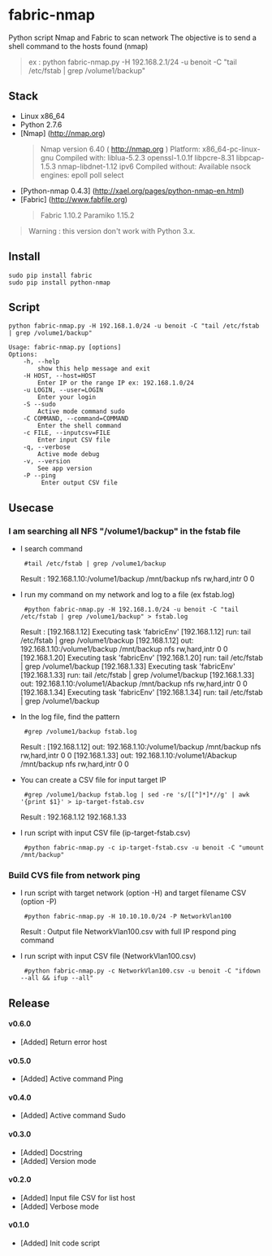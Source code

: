 # fabric-nmap
Python script Nmap and Fabric to scan network
The objective is to send a shell command to the hosts found (nmap)

>ex : python fabric-nmap.py -H 192.168.2.1/24 -u benoit -C "tail /etc/fstab | grep /volume1/backup"

## Stack
 + Linux x86_64
 + Python 2.7.6
 + [Nmap] (http://nmap.org)
    >Nmap version 6.40 ( http://nmap.org )
    >Platform: x86_64-pc-linux-gnu
    >Compiled with: liblua-5.2.3 openssl-1.0.1f libpcre-8.31 libpcap-1.5.3 nmap-libdnet-1.12 ipv6
    >Compiled without:
    >Available nsock engines: epoll poll select
 + [Python-nmap 0.4.3] (http://xael.org/pages/python-nmap-en.html)
 + [Fabric] (http://www.fabfile.org)
    >Fabric 1.10.2
    >Paramiko 1.15.2



>Warning : this version don't work with Python 3.x. 

## Install

    sudo pip install fabric
    sudo pip install python-nmap
  
## Script

    python fabric-nmap.py -H 192.168.1.0/24 -u benoit -C "tail /etc/fstab | grep /volume1/backup" 

    Usage: fabric-nmap.py [options]
    Options:
        -h, --help            
            show this help message and exit
        -H HOST, --host=HOST  
            Enter IP or the range IP ex: 192.168.1.0/24
        -u LOGIN, --user=LOGIN
            Enter your login
        -S --sudo
            Active mode command sudo
        -C COMMAND, --command=COMMAND
            Enter the shell command
        -c FILE, --inputcsv=FILE 
            Enter input CSV file
        -q, --verbose
            Active mode debug
        -v, --version
            See app version
        -P --ping
             Enter output CSV file 
             
## Usecase

### I am searching all NFS "/volume1/backup" in the fstab file

 + I search command 
 
        #tail /etc/fstab | grep /volume1/backup
    Result :
    192.168.1.10:/volume1/backup /mnt/backup nfs rw,hard,intr 0 0
    
 + I run my command on my network and log to a file (ex fstab.log)
 
        #python fabric-nmap.py -H 192.168.1.0/24 -u benoit -C "tail /etc/fstab | grep /volume1/backup" > fstab.log
    Result :
    [192.168.1.12] Executing task 'fabricEnv'
    [192.168.1.12] run: tail /etc/fstab | grep /volume1/backup
    [192.168.1.12] out: 192.168.1.10:/volume1/backup           /mnt/backup     nfs     rw,hard,intr    0       0
    [192.168.1.20] Executing task 'fabricEnv'
    [192.168.1.20] run: tail /etc/fstab | grep /volume1/backup
    [192.168.1.33] Executing task 'fabricEnv'
    [192.168.1.33] run: tail /etc/fstab | grep /volume1/backup
    [192.168.1.33] out: 192.168.1.10:/volume1/Abackup            /mnt/backup     nfs     rw,hard,intr    0       0
    [192.168.1.34] Executing task 'fabricEnv'
    [192.168.1.34] run: tail /etc/fstab | grep /volume1/backup
    
 + In the log file, find the pattern

        #grep /volume1/backup fstab.log
    Result :
    [192.168.1.12] out: 192.168.1.10:/volume1/backup           /mnt/backup     nfs     rw,hard,intr    0       0
    [192.168.1.33] out: 192.168.1.10:/volume1/Abackup            /mnt/backup     nfs     rw,hard,intr    0       0

 + You can create a CSV file for input target IP
 
        #grep /volume1/backup fstab.log | sed -re 's/[[^]*]*//g' | awk '{print $1}' > ip-target-fstab.csv
        
    Result :
    192.168.1.12
    192.168.1.33
    
 + I run script with input CSV file (ip-target-fstab.csv)
 
        #python fabric-nmap.py -c ip-target-fstab.csv -u benoit -C "umount /mnt/backup"
 
### Build CVS file from network ping
 
 + I run script with target network (option -H) and target filename CSV (option -P)
  
        #python fabric-nmap.py -H 10.10.10.0/24 -P NetworkVlan100
        
     Result : Output file NetworkVlan100.csv with full IP respond ping command
  
 + I run script with input CSV file (NetworkVlan100.csv)
 
        #python fabric-nmap.py -c NetworkVlan100.csv -u benoit -C "ifdown --all && ifup --all"


## Release

#### v0.6.0
- [Added] Return error host 

#### v0.5.0
- [Added] Active command Ping 

#### v0.4.0
- [Added] Active command Sudo

#### v0.3.0
- [Added] Docstring
- [Added] Version mode

#### v0.2.0
- [Added] Input file CSV for list host
- [Added] Verbose mode

#### v0.1.0
- [Added] Init code script